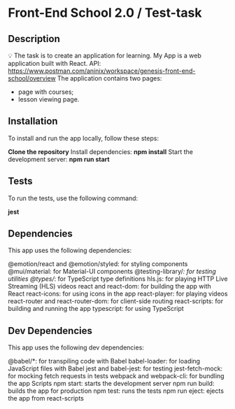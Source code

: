 # Front-End School 2.0 / Test-task

## Description

💡 The task is to create an application for learning. My App is a web application built with React.
API: https://www.postman.com/aninix/workspace/genesis-front-end-school/overview
The application contains two pages:
- page with courses;
- lesson viewing page.

## Installation

To install and run the app locally, follow these steps:

**Clone the repository**
Install dependencies: **npm install**
Start the development server: **npm run start**

## Tests

To run the tests, use the following command:

**jest**

## Dependencies

This app uses the following dependencies:

@emotion/react and @emotion/styled: for styling components
@mui/material: for Material-UI components
@testing-library/*: for testing utilities
@types/*: for TypeScript type definitions
hls.js: for playing HTTP Live Streaming (HLS) videos
react and react-dom: for building the app with React
react-icons: for using icons in the app
react-player: for playing videos
react-router and react-router-dom: for client-side routing
react-scripts: for building and running the app
typescript: for using TypeScript

## Dev Dependencies

This app uses the following dev dependencies:

@babel/*: for transpiling code with Babel
babel-loader: for loading JavaScript files with Babel
jest and babel-jest: for testing
jest-fetch-mock: for mocking fetch requests in tests
webpack and webpack-cli: for bundling the app
Scripts
npm start: starts the development server
npm run build: builds the app for production
npm test: runs the tests
npm run eject: ejects the app from react-scripts